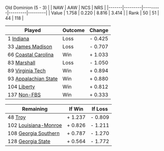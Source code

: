 Old Dominion (5 - 3)
|       |   NAW   |   AAW   |   NCS   |   NRS   |
|-------|---------|---------|---------|---------|
| Value |   1.758 |   0.220 |   8.816 |   3.414 |
| Rank  |      50 |      51 |      44 |     118 |

| Played                    | Outcome    |  Change  |
|---------------------------|------------|----------|
|   1 [Indiana               ](Indiana.md)| Loss       | -  0.425 |
|  33 [James Madison         ](JamesMadison.md)| Loss       | -  0.707 |
|  66 [Coastal Carolina      ](CoastalCarolina.md)| Win        | +  1.033 |
|  83 [Marshall              ](Marshall.md)| Loss       | -  1.050 |
|  89 [Virginia Tech         ](VirginiaTech.md)| Win        | +  0.894 |
|  93 [Appalachian State     ](AppalachianState.md)| Win        | +  0.880 |
| 104 [Liberty               ](Liberty.md)| Win        | +  0.812 |
| 137 [Non-FBS               ](NonFBS.md)| Win        | +  0.333 |

| Remaining                 |  If Win  |  If Loss |
|---------------------------|----------|----------|
|  48 [Troy                  ](Troy.md)| +  1.237 | -  0.809 |
| 102 [Louisiana-Monroe      ](LouisianaMonroe.md)| +  0.826 | -  1.211 |
| 108 [Georgia Southern      ](GeorgiaSouthern.md)| +  0.787 | -  1.270 |
| 128 [Georgia State         ](GeorgiaState.md)| +  0.564 | -  1.772 |

